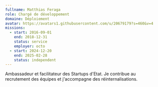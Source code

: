 ```yaml
---
fullname: Matthias Feraga
role: Chargé de développement
domaine: Déploiement
avatar: https://avatars1.githubusercontent.com/u/20679179?s=460&v=4
missions:
  - start: 2016-09-01
    end: 2018-12-31
    status: service
    employer: octo
  - start: 2024-12-20
    end: 2025-02-28
    status: independent
---
```

Ambassadeur et facilitateur des Startups d'Etat. Je contribue au recrutement des équipes et j'accompagne des réinternalisations.